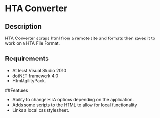 # HTA Converter


## Description

HTA Converter scraps html from a remote site and formats then saves it to work on a HTA File Format.


## Requirements

* At least Visual Studio 2010
* dotNET framework 4.0
* HtmlAgilityPack.


##Features

* Ability to change HTA options depending on the application.
* Adds some scripts to the HTML to allow for local functionality.
* Links a local css stylesheet.



